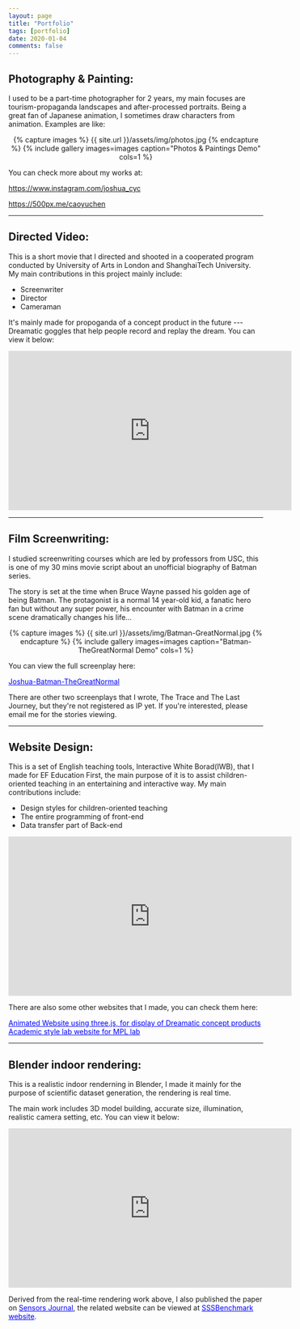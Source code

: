 ```yaml
---
layout: page
title: "Portfolio"
tags: [portfolio]
date: 2020-01-04
comments: false
---
```



## Photography & Painting: 

I used to be a part-time photographer for 2 years, my main focuses are tourism-propaganda landscapes and after-processed portraits. Being a great fan of Japanese animation, I sometimes draw characters from animation. Examples are like:

<center>
{% capture images %}
	{{ site.url }}/assets/img/photos.jpg
{% endcapture %}
{% include gallery images=images caption="Photos & Paintings Demo" cols=1 %} 
</center>

You can check more about my works at:  

<a href="https://www.instagram.com/joshua_cyc" target="_blank" style="color:blue">https://www.instagram.com/joshua_cyc</a>  

<a href="https://500px.me/caoyuchen" target="_blank" style="color:blue">https://500px.me/caoyuchen</a>

***

## Directed Video:

This is a short movie that I directed and shooted in a cooperated program conducted by University of Arts in London and ShanghaiTech University. My main contributions in this project mainly include:  

- Screenwriter  
- Director  
- Cameraman  

It's mainly made for propoganda of a concept product in the future --- Dreamatic goggles that help people record and replay the dream. You can view it below:  

<iframe width="560" height="315" src="https://www.youtube.com/embed/BuGByuTweKs" frameborder="0" allow="accelerometer; autoplay; encrypted-media; gyroscope; picture-in-picture" allowfullscreen></iframe>

***

## Film Screenwriting:  

I studied screenwriting courses which are led by professors from USC, this is one of my 30 mins movie script about an unofficial biography of Batman series.   

The story is set at the time when Bruce Wayne passed his golden age of being Batman. The protagonist is a normal 14 year-old kid, a fanatic hero fan but without any super power, his encounter with Batman in a crime scene dramatically changes his life...  

<center>
{% capture images %}
	{{ site.url }}/assets/img/Batman-GreatNormal.jpg
{% endcapture %}
{% include gallery images=images caption="Batman-TheGreatNormal Demo" cols=1 %}
</center>  

You can view the full screenplay here:  

<a href="https://drive.google.com/file/d/1AsbFjWnSb9wbsEJpaNeeAZErSJWrjFaI/view" target="_blank" style="color:blue">Joshua-Batman-TheGreatNormal</a>  

There are other two screenplays that I wrote, The Trace and The Last Journey, but they're not registered as IP yet. If you're interested, please email me for the stories viewing.  

***

## Website Design:  

This is a set of English teaching tools, Interactive White Borad(IWB), that I made for EF Education First, the main purpose of it is to assist children-oriented teaching in an entertaining and interactive way. My main contributions include:  

- Design styles for children-oriented teaching
- The entire programming of front-end
- Data transfer part of Back-end

<iframe width="560" height="315" src="https://www.youtube.com/embed/0_Hi4KPP46A" frameborder="0" allow="accelerometer; autoplay; encrypted-media; gyroscope; picture-in-picture" allowfullscreen></iframe>  

There are also some other websites that I made, you can check them here:  

<a href="https://caoyuchen.github.io/Dreamatic/" target="_blank" style="color:blue">Animated Website using three.js, for display of Dreamatic concept products</a>  
<a href="http://mpl.sist.shanghaitech.edu.cn/" style="color:blue">Academic style lab website for MPL lab</a>  

***

## Blender indoor rendering:  

This is a realistic indoor renderning in Blender, I made it mainly for the purpose of scientific dataset generation, the rendering is real time.  

The main work includes 3D model building, accurate size, illumination, realistic camera setting, etc. You can view it below:  

<iframe width="560" height="315" src="https://www.youtube.com/embed/3vrjjfpUNiM" frameborder="0" allow="accelerometer; autoplay; encrypted-media; gyroscope; picture-in-picture" allowfullscreen></iframe>

Derived from the real-time rendering work above, I also published the paper on <a href="https://www.mdpi.com/1424-8220/20/9/2572" target="_blank" style="color:blue">Sensors Journal</a>, the related website can be viewed at <a href="http://mpl.sist.shanghaitech.edu.cn/SSSBenchmark/SSS@MPL.html" target="_blank" style="color:blue">SSSBenchmark website</a>.


